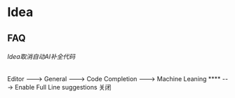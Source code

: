 # Idea

## FAQ

###### Idea取消自动AI补全代码

Editor ---> General ---> Code Completion ---> Machine Leaning **** ---> Enable Full Line suggestions 关闭